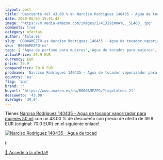 ```yaml
---
layout: post
title: 'Descuento del 43.00 % en Narciso Rodriguez 140435 - Agua de tocad'
date: 2020-06-04 19:01:42
image: 'https://m.media-amazon.com/images/I/413I91WmAYL._SL400_.jpg'
comments: true
category: ofertas
author: 'tole.es'
slug: 'B000AMEZFO-es Narciso Rodriguez 140435 - Agua de tocador vaporizador...'
sku: 'B000AMEZFO-es'
tags: [ 'Agua de perfume para mujeres','Agua de tocador para mujeres','Almacenaje de adornos festivos','Almacenamiento y organización','Belleza','Fragancias para mujeres','Hogar y cocina','Juguetes','Juguetes electrónicos','Juguetes y juegos','Perfumes y fragancias','Productos para el cuidado de la piel','Sets y juegos para el cuidado de la piel','Videojuegos para niños','agua','de','tocador', ]
actualPrice: 39.9 EUR
currency: EUR
price: 39.9
comparePrice: 70.0 EUR
prodname: 'Narciso Rodriguez 140435 - Agua de tocador vaporizador para mujeres  50 ml'
country: 'es'
flag: '🇪🇸'
brand: ''
buyurl: 'https://www.amazon.es/dp/B000AMEZFO/?tag=tolees-21'
descuento: '43.00'
average: '39.9'
---
```


Tienes [Narciso Rodriguez 140435 - Agua de tocador vaporizador para mujeres  50 ml](https://www.amazon.es/dp/B000AMEZFO/?tag=tolees-21) con un 43.00 % de descuento con precio de oferta de 39.9 EUR (original: 70.0 EUR) en el siguiente enlace!

[![Narciso Rodriguez 140435 - Agua de tocad](https://m.media-amazon.com/images/I/413I91WmAYL._SL400_.jpg)](https://www.amazon.es/dp/B000AMEZFO/?tag=tolees-21)

ℹ️:


[🛒 Accede a la oferta!!](https://www.amazon.es/dp/B000AMEZFO/?tag=tolees-21)
